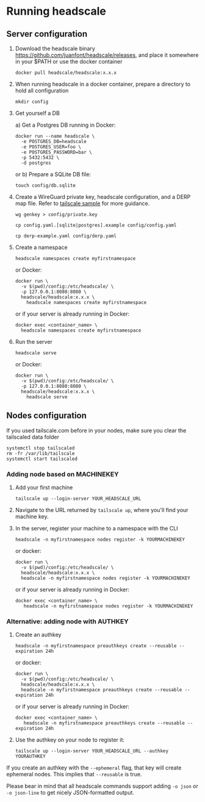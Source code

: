 # Running headscale

## Server configuration
1. Download the headscale binary https://github.com/juanfont/headscale/releases, and place it somewhere in your $PATH or use the docker container

   ```shell
   docker pull headscale/headscale:x.x.x
   ```

   <!--
    or
    ```shell
    docker pull ghrc.io/juanfont/headscale:x.x.x
    ``` -->

2. When running headscale in a docker container, prepare a directory to hold all configuration

   ```shell
   mkdir config
   ```
   
3. Get yourself a DB

   a) Get a Postgres DB running in Docker:

   ```shell
   docker run --name headscale \
     -e POSTGRES_DB=headscale
     -e POSTGRES_USER=foo \
     -e POSTGRES_PASSWORD=bar \
     -p 5432:5432 \
     -d postgres
   ```

   or b) Prepare a SQLite DB file:

   ```shell
   touch config/db.sqlite
   ```

4. Create a WireGuard private key, headscale configuration, and a DERP map file. Refer to [tailscale sample](https://raw.githubusercontent.com/tailscale/tailscale/main/net/dnsfallback/dns-fallback-servers.json) for more guidance.

   ```shell
   wg genkey > config/private.key

   cp config.yaml.[sqlite|postgres].example config/config.yaml
   
   cp derp-example.yaml config/derp.yaml
   ```

5. Create a namespace

   ```shell
   headscale namespaces create myfirstnamespace
   ```

   or Docker:

   ```shell
   docker run \
     -v $(pwd)/config:/etc/headscale/ \
     -p 127.0.0.1:8080:8080 \
     headscale/headscale:x.x.x \
       headscale namespaces create myfirstnamespace
   ```

   or if your server is already running in Docker:

   ```shell
   docker exec <container_name> \
     headscale namespaces create myfirstnamespace
   ```

6. Run the server

   ```shell
   headscale serve
   ```

   or Docker:

   ```shell
   docker run \
     -v $(pwd)/config:/etc/headscale/ \
     -p 127.0.0.1:8080:8080 \
     headscale/headscale:x.x.x \
       headscale serve
   ```

## Nodes configuration

If you used tailscale.com before in your nodes, make sure you clear the tailscaled data folder

   ```shell
   systemctl stop tailscaled
   rm -fr /var/lib/tailscale
   systemctl start tailscaled
   ```

### Adding node based on MACHINEKEY

1. Add your first machine

   ```shell
   tailscale up --login-server YOUR_HEADSCALE_URL
   ```

2. Navigate to the URL returned by `tailscale up`, where you'll find your machine key.

3. In the server, register your machine to a namespace with the CLI
   ```shell
   headscale -n myfirstnamespace nodes register -k YOURMACHINEKEY
   ```
   or docker:
   ```shell
   docker run \
     -v $(pwd)/config:/etc/headscale/ \
     headscale/headscale:x.x.x \
     headscale -n myfirstnamespace nodes register -k YOURMACHINEKEY
   ```
   or if your server is already running in Docker:

   ```shell
   docker exec <container_name> \
      headscale -n myfirstnamespace nodes register -k YOURMACHINEKEY
   ```

### Alternative: adding node with AUTHKEY

1. Create an authkey

   ```shell
   headscale -n myfirstnamespace preauthkeys create --reusable --expiration 24h
   ```

   or docker:

   ```shell
   docker run \
     -v $(pwd)/config:/etc/headscale/ \
     headscale/headscale:x.x.x \
     headscale -n myfirstnamespace preauthkeys create --reusable --expiration 24h
   ```

   or if your server is already running in Docker:

   ```shell
   docker exec <container_name> \
      headscale -n myfirstnamespace preauthkeys create --reusable --expiration 24h
   ```

2. Use the authkey on your node to register it:

   ```shell
   tailscale up --login-server YOUR_HEADSCALE_URL --authkey YOURAUTHKEY
   ```

If you create an authkey with the `--ephemeral` flag, that key will create ephemeral nodes. This implies that `--reusable` is true.

Please bear in mind that all headscale commands support adding `-o json` or `-o json-line` to get nicely JSON-formatted output.
